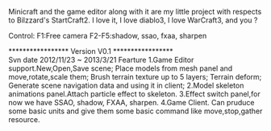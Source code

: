 Minicraft and the game editor along with it are my little project with respects to Bilzzard's StartCraft2.
I love it, I love diablo3, I love WarCraft3, and you ?

Control:
F1:Free camera
F2-F5:shadow, ssao, fxaa, sharpen

*****************  	Version V0.1		*****************	
Svn date 2012/11/23 ~ 2013/3/21
Fearture
1.Game Editor support.New,Open,Save scene; Place models from mesh panel and move,rotate,scale them;
Brush terrain texture up to 5 layers; Terrain deform; Generate scene navigation data and using it in client;
2.Model skeleton animations panel.Attach particle effect to skeleton.
3.Effect switch panel,for now we have SSAO, shadow, FXAA, sharpen.
4.Game Client. Can pruduce some basic units and give them some basic command like move,stop,gather resource. 
